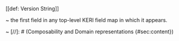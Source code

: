 [[def: Version String]]

~ the first field in any top-level KERI field map in which it appears.

~ [//]: # (Composability and Domain representations {#sec:content})
